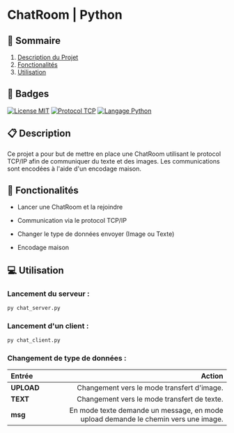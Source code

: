 # ChatRoom | Python

## 📌 Sommaire
1. [Description du Projet](#📋-description)
2. [Fonctionalités](#🌟-fonctionalités)
3. [Utilisation](#💻-utilisation)

## 🎯 Badges

[![License MIT](https://img.shields.io/badge/License-MIT-green.svg)](https://choosealicense.com/licenses/mit/)
[![Protocol TCP](https://img.shields.io/badge/Protocol-TCP/IP-red.svg)](https://www.ibm.com/docs/fr/aix/7.3?topic=protocol-tcpip-protocols)
[![Langage Python](https://img.shields.io/badge/Langage-Python-blue.svg)](https://www.python.org)

## 📋 Description

Ce projet a pour but de mettre en place une ChatRoom utilisant le protocol TCP/IP afin de communiquer du texte et des images.
Les communications sont encodées à l'aide d'un encodage maison.

## 🌟 Fonctionalités

- Lancer une ChatRoom et la rejoindre

- Communication via le protocol TCP/IP

- Changer le type de données envoyer (Image ou Texte)

- Encodage maison

## 💻 Utilisation

### Lancement du serveur :

```bash
py chat_server.py
```


### Lancement d'un client :

```bash
py chat_client.py
```

### Changement de type de données :

| Entrée  | Action |
| :--------------- | -----:|
| **UPLOAD** | Changement vers le mode transfert d'image. |
| **TEXT** | Changement vers le mode transfert de texte. |
| **msg** | En mode texte demande un message, en mode upload demande le chemin vers une image. |
